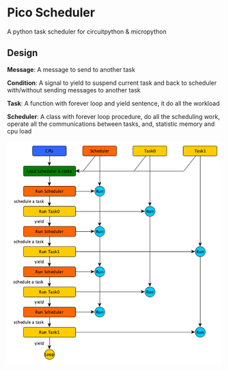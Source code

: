 # Pico Scheduler

A python task scheduler for circuitpython & micropython


## Design

<b>Message</b>: A message to send to another task

<b>Condition</b>: A signal to yield to suspend current task and back to scheduler with/without sending messages to another task

<b>Task</b>: A function with forever loop and yield sentence, it do all the workload

<b>Scheduler</b>: A class with forever loop procedure, do all the scheduling work, operate all the communications between tasks, and, statistic memory and cpu load

![procedure](/doc/procedure.bmp?raw=true "procedure")


